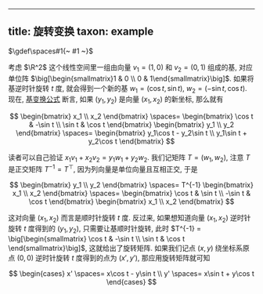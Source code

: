 
---
title: 旋转变换
taxon: example
---

$\gdef\spaces#1{~ #1 ~}$

考虑 $\R^2$ 这个线性空间里一组由向量 $v_1=(1,0)$ 和 $v_2=(0,1)$ 组成的基, 对应单位阵 $\big[\begin{smallmatrix}1 & 0 \\ 0 & 1\end{smallmatrix}\big]$. 如果将基逆时针旋转 $t$ 度, 就会得到一个新的基 $w_1 = (\cos t, \sin t)$, $w_2 = (-\sin t, \cos t)$. 现在, [基变换公式](./基变换.md)
断言, 如果 $(y_1,y_2)$ 是向量 $(x_1,x_2)$ 的新坐标, 那么就有

$$
\begin{bmatrix} x_1 \\ x_2 \end{bmatrix}
\spaces= 
\begin{bmatrix} \cos t & -\sin t \\ \sin t & \cos t \end{bmatrix}
\begin{bmatrix} y_1 \\ y_2 \end{bmatrix}
\spaces=
\begin{bmatrix} y_1\cos t - y_2\sin t \\  y_1\sin t + y_2\cos t \end{bmatrix}
$$

读者可以自己验证 $x_1v_1 + x_2v_2 = y_1w_1 + y_2w_2$. 我们记矩阵 $T = (w_1,w_2)$, 注意 $T$ 是正交矩阵 $T^{-1} = T^{\top}$, 因为列向量是单位向量且互相正交, 于是 

$$
\begin{bmatrix} y_1 \\ y_2 \end{bmatrix} 
\spaces=
T^{-1} \begin{bmatrix} x_1 \\ x_2 \end{bmatrix}
\spaces=
\begin{bmatrix} \cos t & \sin t \\ -\sin t & \cos t \end{bmatrix}
\begin{bmatrix} x_1 \\ x_2 \end{bmatrix}
$$

这对向量 $(x_1,x_2)$ 而言是顺时针旋转 $t$ 度. 反过来, 如果想知道向量 $(x_1,x_2)$ 逆时针旋转 $t$ 度得到的 $(y_1,y_2)$, 只需要让基顺时针旋转, 此时 $T^{-1} = \big[\begin{smallmatrix} \cos t & -\sin t \\ \sin t & \cos t \end{smallmatrix}\big]$, 这就给出了旋转矩阵. 如果我们记点 $(x,y)$ 绕坐标系原点 $(0,0)$ 逆时针旋转 $t$ 度得到的点为 $(x',y')$, 那应用旋转矩阵就可知

$$
\begin{cases}
x' \spaces= x\cos t - y\sin t \\  
y' \spaces= x\sin t + y\cos t
\end{cases}
$$
